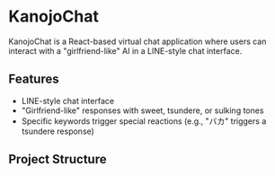 # KanojoChat

KanojoChat is a React-based virtual chat application where users can interact with a "girlfriend-like" AI in a LINE-style chat interface.

## Features
- LINE-style chat interface
- "Girlfriend-like" responses with sweet, tsundere, or sulking tones
- Specific keywords trigger special reactions (e.g., "バカ" triggers a tsundere response)

## Project Structure